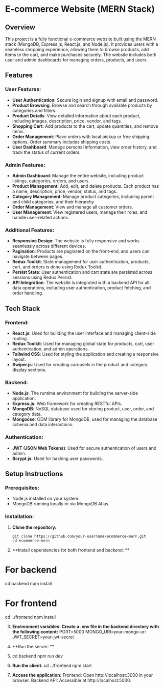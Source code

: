 # E-commerce Website (MERN Stack)

## Overview

This project is a fully functional e-commerce website built using the MERN stack (MongoDB, Express.js, React.js, and Node.js). It provides users with a seamless shopping experience, allowing them to browse products, add items to the cart, and make purchases securely. The website includes both user and admin dashboards for managing orders, products, and users.

## Features

### User Features:
- **User Authentication**: Secure login and signup with email and password.
- **Product Browsing**: Browse and search through available products by categories and filters.
- **Product Details**: View detailed information about each product, including images, description, price, vendor, and tags.
- **Shopping Cart**: Add products to the cart, update quantities, and remove items.
- **Order Management**: Place orders with local pickup or free shipping options. Order summary includes shipping costs.
- **User Dashboard**: Manage personal information, view order history, and track the status of current orders.

### Admin Features:
- **Admin Dashboard**: Manage the entire website, including product listings, categories, orders, and users.
- **Product Management**: Add, edit, and delete products. Each product has a name, description, price, vendor, status, and tags.
- **Category Management**: Manage product categories, including parent and child categories, and their hierarchy.
- **Order Management**: View and manage all customer orders.
- **User Management**: View registered users, manage their roles, and handle user-related actions.

### Additional Features:
- **Responsive Design**: The website is fully responsive and works seamlessly across different devices.
- **Pagination**: Products are paginated on the front-end, and users can navigate between pages.
- **Redux Toolkit**: State management for user authentication, products, cart, and orders is done using Redux Toolkit.
- **Persist State**: User authentication and cart state are persisted across sessions using Redux Persist.
- **API Integration**: The website is integrated with a backend API for all data operations, including user authentication, product fetching, and order handling.
  
## Tech Stack

### Frontend:
- **React.js**: Used for building the user interface and managing client-side routing.
- **Redux Toolkit**: Used for managing global state for products, cart, user authentication, and admin operations.
- **Tailwind CSS**: Used for styling the application and creating a responsive layout.
- **Swiper.js**: Used for creating carousels in the product and category display sections.

### Backend:
- **Node.js**: The runtime environment for building the server-side application.
- **Express.js**: Web framework for creating RESTful APIs.
- **MongoDB**: NoSQL database used for storing product, user, order, and category data.
- **Mongoose**: ODM library for MongoDB, used for managing the database schema and data interactions.

### Authentication:
- **JWT (JSON Web Tokens)**: Used for secure authentication of users and admin.
- **Bcrypt.js**: Used for hashing user passwords.

## Setup Instructions

### Prerequisites:
- Node.js installed on your system.
- MongoDB running locally or via MongoDB Atlas.

### Installation:

1. **Clone the repository:**
   ```bash
   git clone https://github.com/your-username/ecommerce-mern.git
   cd ecommerce-mern

2. **Install dependencies for both frontend and backend: **
 # For backend
cd backend
npm install

# For frontend
cd ../frontend
npm install

3. **Environment variables: Create a .env file in the backend directory with the following content:**
   PORT=5000
MONGO_URI=your-mongo-uri
JWT_SECRET=your-jwt-secret

4. **Run the server: **
5. cd backend
npm run dev

5. **Run the client:**
   cd ../frontend
npm start

6. **Access the application:**
   Frontend: Open http://localhost:3000 in your browser.
Backend API: Accessible at http://localhost:5000.

